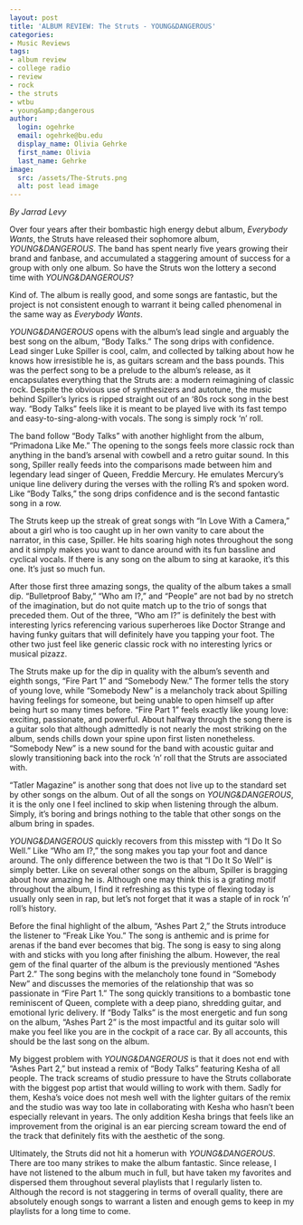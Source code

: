```yaml
---
layout: post
title: 'ALBUM REVIEW: The Struts - YOUNG&DANGEROUS'
categories:
- Music Reviews
tags:
- album review
- college radio
- review
- rock
- the struts
- wtbu
- young&amp;dangerous
author:
  login: ogehrke
  email: ogehrke@bu.edu
  display_name: Olivia Gehrke
  first_name: Olivia
  last_name: Gehrke
image:
  src: /assets/The-Struts.png
  alt: post lead image
---
```


_By Jarrad Levy_

Over four years after their bombastic high energy debut album, _Everybody Wants_, the Struts have released their sophomore album, _YOUNG&DANGEROUS_. The band has spent nearly five years growing their brand and fanbase, and accumulated a staggering amount of success for a group with only one album. So have the Struts won the lottery a second time with _YOUNG&DANGEROUS_?

Kind of. The album is really good, and some songs are fantastic, but the project is not consistent enough to warrant it being called phenomenal in the same way as _Everybody Wants_.

_YOUNG&DANGEROUS_ opens with the album’s lead single and arguably the best song on the album, “Body Talks.” The song drips with confidence. Lead singer Luke Spiller is cool, calm, and collected by talking about how he knows how irresistible he is, as guitars scream and the bass pounds. This was the perfect song to be a prelude to the album’s release, as it encapsulates everything that the Struts are: a modern reimagining of classic rock. Despite the obvious use of synthesizers and autotune, the music behind Spiller’s lyrics is ripped straight out of an ‘80s rock song in the best way. “Body Talks” feels like it is meant to be played live with its fast tempo and easy-to-sing-along-with vocals. The song is simply rock ‘n’ roll.

The band follow “Body Talks” with another highlight from the album, “Primadona Like Me.” The opening to the songs feels more classic rock than anything in the band’s arsenal with cowbell and a retro guitar sound. In this song, Spiller really feeds into the comparisons made between him and legendary lead singer of Queen, Freddie Mercury. He emulates Mercury’s unique line delivery during the verses with the rolling R’s and spoken word. Like “Body Talks,” the song drips confidence and is the second fantastic song in a row.

The Struts keep up the streak of great songs with “In Love With a Camera,” about a girl who is too caught up in her own vanity to care about the narrator, in this case, Spiller. He hits soaring high notes throughout the song and it simply makes you want to dance around with its fun bassline and cyclical vocals. If there is any song on the album to sing at karaoke, it’s this one. It’s just so much fun.

After those first three amazing songs, the quality of the album takes a small dip. “Bulletproof Baby,” “Who am I?,” and “People” are not bad by no stretch of the imagination, but do not quite match up to the trio of songs that preceded them. Out of the three, “Who am I?” is definitely the best with interesting lyrics referencing various superheroes like Doctor Strange and having funky guitars that will definitely have you tapping your foot. The other two just feel like generic classic rock with no interesting lyrics or musical pizazz.

The Struts make up for the dip in quality with the album’s seventh and eighth songs, “Fire Part 1” and “Somebody New.” The former tells the story of young love, while “Somebody New” is a melancholy track about Spilling having feelings for someone, but being unable to open himself up after being hurt so many times before. “Fire Part 1” feels exactly like young love: exciting, passionate, and powerful. About halfway through the song there is a guitar solo that although admittedly is not nearly the most striking on the album, sends chills down your spine upon first listen nonetheless. “Somebody New” is a new sound for the band with acoustic guitar and slowly transitioning back into the rock ‘n’ roll that the Struts are associated with.

“Tatler Magazine” is another song that does not live up to the standard set by other songs on the album. Out of all the songs on _YOUNG&DANGEROUS_, it is the only one I feel inclined to skip when listening through the album. Simply, it’s boring and brings nothing to the table that other songs on the album bring in spades.

_YOUNG&DANGEROUS_ quickly recovers from this misstep with “I Do It So Well.” Like “Who am I?,” the song makes you tap your foot and dance around. The only difference between the two is that “I Do It So Well” is simply better. Like on several other songs on the album, Spiller is bragging about how amazing he is. Although one may think this is a grating motif throughout the album, I find it refreshing as this type of flexing today is usually only seen in rap, but let’s not forget that it was a staple of in rock ‘n’ roll’s history.

Before the final highlight of the album, “Ashes Part 2,” the Struts introduce the listener to “Freak Like You.” The song is anthemic and is prime for arenas if the band ever becomes that big. The song is easy to sing along with and sticks with you long after finishing the album. However, the real gem of the final quarter of the album is the previously mentioned “Ashes Part 2.” The song begins with the melancholy tone found in “Somebody New” and discusses the memories of the relationship that was so passionate in “Fire Part 1.” The song quickly transitions to a bombastic tone reminiscent of Queen, complete with a deep piano, shredding guitar, and emotional lyric delivery. If “Body Talks” is the most energetic and fun song on the album, “Ashes Part 2” is the most impactful and its guitar solo will make you feel like you are in the cockpit of a race car. By all accounts, this should be the last song on the album.

My biggest problem with _YOUNG&DANGEROUS_ is that it does not end with “Ashes Part 2,” but instead a remix of “Body Talks” featuring Kesha of all people. The track screams of studio pressure to have the Struts collaborate with the biggest pop artist that would willing to work with them. Sadly for them, Kesha’s voice does not mesh well with the lighter guitars of the remix and the studio was way too late in collaborating with Kesha who hasn’t been especially relevant in years. The only addition Kesha brings that feels like an improvement from the original is an ear piercing scream toward the end of the track that definitely fits with the aesthetic of the song.

Ultimately, the Struts did not hit a homerun with _YOUNG&DANGEROUS_. There are too many strikes to make the album fantastic. Since release, I have not listened to the album much in full, but have taken my favorites and dispersed them throughout several playlists that I regularly listen to. Although the record is not staggering in terms of overall quality, there are absolutely enough songs to warrant a listen and enough gems to keep in my playlists for a long time to come.